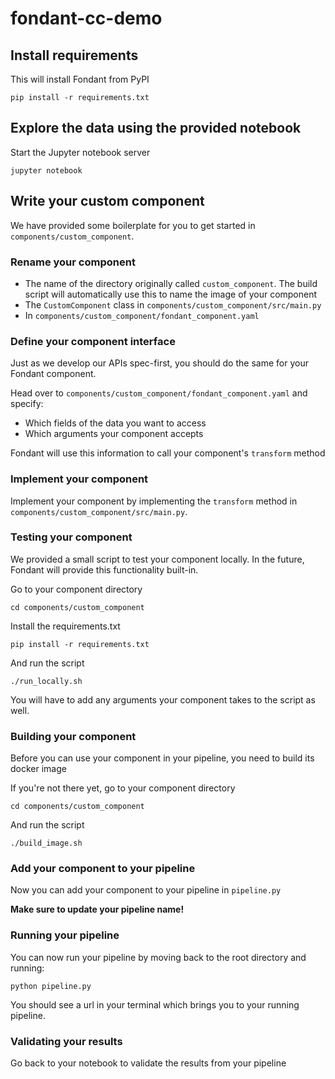 # fondant-cc-demo

## Install requirements

This will install Fondant from PyPI
```commandline
pip install -r requirements.txt
```

## Explore the data using the provided notebook

Start the Jupyter notebook server
```commandline
jupyter notebook
```

## Write your custom component

We have provided some boilerplate for you to get started in `components/custom_component`.

### Rename your component

- The name of the directory originally called `custom_component`. The build script will 
  automatically use this to name the image of your component
- The `CustomComponent` class in `components/custom_component/src/main.py`
- In `components/custom_component/fondant_component.yaml`

### Define your component interface

Just as we develop our APIs spec-first, you should do the same for your Fondant component.

Head over to `components/custom_component/fondant_component.yaml` and specify:
- Which fields of the data you want to access
- Which arguments your component accepts

Fondant will use this information to call your component's `transform` method

### Implement your component

Implement your component by implementing the `transform` 
method in `components/custom_component/src/main.py`.

### Testing your component

We provided a small script to test your component locally. In the future, Fondant will provide 
this functionality built-in.

Go to your component directory
```commandline
cd components/custom_component
```

Install the requirements.txt
```commandline
pip install -r requirements.txt
```

And run the script
```commandline
./run_locally.sh
```

You will have to add any arguments your component takes to the script as well.

### Building your component

Before you can use your component in your pipeline, you need to build its docker image

If you're not there yet, go to your component directory
```commandline
cd components/custom_component
```

And run the script
```commandline
./build_image.sh
```

### Add your component to your pipeline

Now you can add your component to your pipeline in `pipeline.py`

**Make sure to update your pipeline name!**

### Running your pipeline

You can now run your pipeline by moving back to the root directory and running:
```commandline
python pipeline.py
```

You should see a url in your terminal which brings you to your running pipeline.

### Validating your results

Go back to your notebook to validate the results from your pipeline